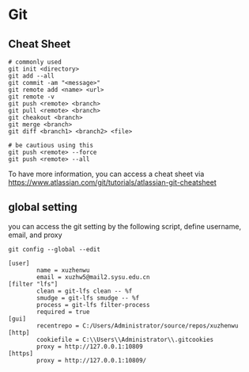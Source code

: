 # Git

## Cheat Sheet

```
# commonly used 
git init <directory>
git add --all
git commit -am "<message>"
git remote add <name> <url>
git remote -v
git push <remote> <branch>
git pull <remote> <branch>
git cheakout <branch>
git merge <branch>
git diff <branch1> <branch2> <file>

# be cautious using this 
git push <remote> --force
git push <remote> --all
```

To have more information, you can access a cheat sheet via https://www.atlassian.com/git/tutorials/atlassian-git-cheatsheet

## global setting

you can access the git setting by the following script, define username, email, and proxy

``` git config --global --edit  
git config --global --edit  
```

```
[user]
        name = xuzhenwu
        email = xuzhw5@mail2.sysu.edu.cn
[filter "lfs"]
        clean = git-lfs clean -- %f
        smudge = git-lfs smudge -- %f
        process = git-lfs filter-process
        required = true
[gui]
        recentrepo = C:/Users/Administrator/source/repos/xuzhenwu
[http]
        cookiefile = C:\\Users\\Administrator\\.gitcookies
        proxy = http://127.0.0.1:10809
[https]
        proxy = http://127.0.0.1:10809/
```



